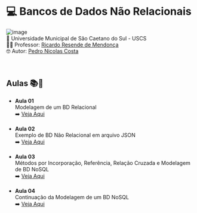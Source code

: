 # 💻 Bancos de Dados Não Relacionais <br>
![image](https://github.com/user-attachments/assets/3ddc63d6-01fe-4d6e-a4a2-bb17d7af9dc3)<br>
🏫 Universidade Municipal de São Caetano do Sul - USCS<br>
👨‍🏫 Professor: [Ricardo Resende de Mendonça](https://github.com/ricardoresende)<br>
🤓 Autor: <a href="https://github.com/pedronicolascosta">Pedro Nicolas Costa</a><br>
<br><br>

## Aulas 📚📝
- **Aula 01**<br>
Modelagem de um BD Relacional<br>
➡️ [Veja Aqui](Aula%2001)<br><br>
- **Aula 02**<br>
Exemplo de BD Não Relacional em arquivo JSON<br>
➡️ [Veja Aqui](Aula%2002)<br><br>
- **Aula 03**<br>
Métodos por Incorporação, Referência, Relação Cruzada e Modelagem de BD NoSQL<br>
➡️ [Veja Aqui](Aula%2003)<br><br>
- **Aula 04**<br>
Continuação da Modelagem de um BD NoSQL<br>
➡️ [Veja Aqui](Aula%2004)<br><br>
